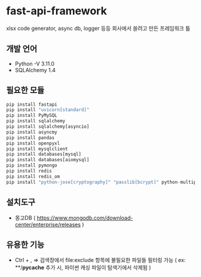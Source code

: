 # fast-api-framework
xlsx code generator, async db, logger 등등 회사에서 쓸려고 만든 프레임워크 틀


## 개발 언어
+ Python -V 3.11.0
+ SQLAlchemy 1.4 


## 필요한 모듈
``` python
pip install fastapi
pip install "uvicorn[standard]"
pip install PyMySQL
pip install sqlalchemy
pip install sqlalchemy[asyncio]
pip install asyncmy
pip install pandas
pip install openpyxl
pip install mysqlclient
pip install databases[mysql]
pip install databases[aiomysql]
pip install pymongo
pip install redis
pip install redis_om
pip install "python-jose[cryptography]" "passlib[bcrypt]" python-multipart
```

## 설치도구
+ 몽고DB ( https://www.mongodb.com/download-center/enterprise/releases )

## 유용한 기능
+ Ctrl + , => 검색창에서 file:exclude 항목에 불필요한 파일들 필터링 가능 ( ex: **/__pycache__ 추가 시, 파이썬 캐싱 파일이 탐색기에서 삭제됨 )
